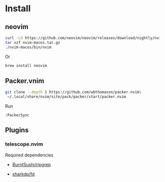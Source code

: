 # Install

## neovim

```bash
curl -LO https://github.com/neovim/neovim/releases/download/nightly/nvim-macos.tar.gz
tar xzf nvim-macos.tar.gz
./nvim-macos/bin/nvim
```

Or

```bash
brew install neovim
```

## Packer.vnim

```bash
git clone --depth 1 https://github.com/wbthomason/packer.nvim\
 ~/.local/share/nvim/site/pack/packer/start/packer.nvim
```

Run

```
:PackerSync
```



## Plugins

### telescope.nvim

Required dependencies 

- [BurntSushi/ripgrep](https://github.com/BurntSushi/ripgrep)

- [sharkdp/fd](https://github.com/sharkdp/fd)